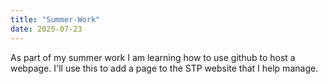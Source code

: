 ```yaml
---
title: "Summer-Work"
date: 2025-07-23
---
```

As part of my summer work I am learning how to use github to host a webpage. I'll use this to add a page to the STP website that I help manage. 
